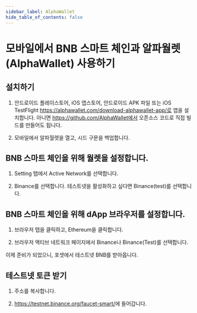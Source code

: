 ```yaml
---
sidebar_label: AlphaWallet
hide_table_of_contents: false
---
```


# 모바일에서 BNB 스마트 체인과 알파월렛(AlphaWallet) 사용하기

## 설치하기

1. 안드로이드 플레이스토어, iOS 앱스토어, 안드로이드 APK 파일 또는 iOS TestFlight https://alphawallet.com/download-alphawallet-app/로 앱을 설치합니다.
아니면 https://github.com/AlphaWallet에서 오픈소스 코드로 직접 빌드를 만들어도 됩니다.

2. 모바일에서 알파월렛을 열고, 시드 구문을 백업합니다.

## BNB 스마트 체인을 위해 월렛을 설정합니다.
1. Setting 탭에서 Active Network를 선택합니다.

2. Binance를 선택합니다. 테스트넷을 활성화하고 싶다면 Binance(test)를 선택합니다.

## BNB 스마트 체인을 위해 dApp 브라우저를 설정합니다.
1. 브라우저 탭을 클릭하고, Ethereum을 클릭합니다.

2. 브라우저 액티브 네트워크 페이지에서 Binance나 Binance(Test)를 선택합니다.

이제 준비가 되었으니, 포셋에서 테스트넷 BNB를 받아옵니다.

## 테스트넷 토큰 받기
1. 주소를 복사합니다.

2. <https://testnet.binance.org/faucet-smart/>에 들어갑니다.